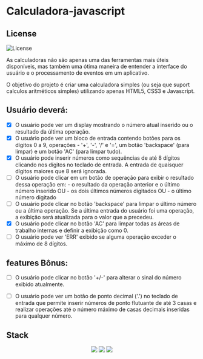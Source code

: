 # Calculadora-javascript

## License 
![License](https://img.shields.io/github/license/Bruno-rasq/Calculadora-javascript.svg)
 

As calculadoras não são apenas uma das ferramentas mais úteis disponíveis, mas também uma ótima maneira de entender a interface do usuário e o processamento de eventos em um aplicativo.

O objetivo do projeto é criar uma calculadora simples (ou seja que suport calculos aritméticos simples) utilizando apenas
HTML5, CSS3 e Javascript.


## Usuário deverá:
 - [x] O usuário pode ver um display mostrando o número atual inserido ou o resultado da última operação.
 - [x] O usuário pode ver um bloco de entrada contendo botões para os dígitos 0 a 9, operações - '+', '-', '/' e '=', um botão 'backspace' (para limpar) e um botão 'AC' (para limpar tudo).
 - [x] O usuário pode inserir números como sequências de até 8 dígitos clicando nos dígitos no teclado de entrada. A entrada de quaisquer dígitos maiores que 8 será ignorada.
 - [ ] O usuário pode clicar em um botão de operação para exibir o resultado dessa operação em:
        - o resultado da operação anterior e o último número inserido OU
        - os dois últimos números digitados OU
        - o último número digitado
 - [ ] O usuário pode clicar no botão 'backspace' para limpar o último número ou a última operação. Se a última entrada do usuário foi uma operação, a exibição será atualizada para o valor que a precedeu.
 - [x] O usuário pode clicar no botão 'AC' para limpar todas as áreas de trabalho internas e definir a exibição como 0.
 - [ ] O usuário pode ver 'ERR' exibido se alguma operação exceder o máximo de 8 dígitos.

 ## features Bônus:

 - [ ] O usuário pode clicar no botão '+/-' para alterar o sinal do número exibido atualmente.
 - [ ] O usuário pode ver um botão de ponto decimal ('.') no teclado de entrada que permite inserir números de ponto flutuante de até 3 casas e realizar operações até o número máximo de casas decimais inseridas para qualquer número.


 ## Stack

<div align='center'>
    <img src='https://img.shields.io/badge/JavaScript-F7DF1E?style=for-the-badge&logo=javascript&logoColor=black'></img>
    <img src='https://img.shields.io/badge/HTML5-E34F26?style=for-the-badge&logo=html5&logoColor=white'></img>
    <img src='https://img.shields.io/badge/CSS3-1572B6?style=for-the-badge&logo=css3&logoColor=white'></img>
</div>